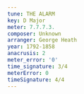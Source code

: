```yaml
---
tune: THE ALARM
key: D Major
meter: 7.7.7.3.
composer: Unknown
arranger: George Heath
year: 1792-1858
anacrusis: 2
meter_error: '0'
time_signature: 3/4
meterError: 0
timeSignature: 4/4
---
```

